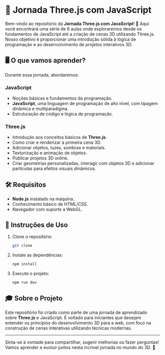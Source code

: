 # 🚀 Jornada Three.js com JavaScript

Bem-vindo ao repositório da **Jornada Three.js com JavaScript**! 🎉 Aqui você encontrará uma série de 6 aulas onde exploraremos desde os fundamentos de JavaScript até a criação de cenas 3D utilizando Three.js. Nosso objetivo é proporcionar uma introdução sólida à lógica de programação e ao desenvolvimento de projetos interativos 3D.

## 🖥️ O que vamos aprender?

Durante essa jornada, abordaremos:

### JavaScript
- Noções básicas e fundamentos da programação.
- **JavaScript**, uma linguagem de programação de alto nível, com tipagem dinâmica e multiparadigma.
- Estruturação de código e lógica de programação.

### Three.js
- Introdução aos conceitos básicos de **Three.js**.
- Como criar e renderizar a primeira cena 3D.
- Adicionar objetos, luzes, sombras e materiais.
- Texturização e animação de objetos.
- Publicar projetos 3D online.
- Criar geometrias personalizadas, interagir com objetos 3D e adicionar partículas para efeitos visuais dinâmicos.

## 🛠️ Requisitos

- **Node.js** instalado na máquina.
- Conhecimento básico de HTML/CSS.
- Navegador com suporte a WebGL.

## 🚩 Instruções de Uso

1. Clone o repositório:
   ```bash
   git clone
   ```
2. Instale as dependências:
   ```bash
   npm install
   ```
3. Execute o projeto:
   ```bash
   npm run dev
   ```

## 🎓 Sobre o Projeto

Este repositório foi criado como parte de uma jornada de aprendizado sobre **Three.js** e JavaScript. É voltado para iniciantes que desejam entender os princípios do desenvolvimento 3D para a web, com foco na construção de cenas interativas utilizando técnicas modernas.

---

Sinta-se à vontade para compartilhar, sugerir melhorias ou fazer perguntas! Vamos aprender e evoluir juntos nesta incrível jornada no mundo do 3D. 🚀

